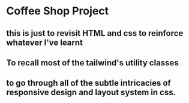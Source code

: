 # Coffee Shop Project
## this is just to revisit HTML and css to reinforce whatever I've learnt
## To recall most of the tailwind's utility classes
## to go through all of the subtle intricacies of responsive design and layout system in css.
